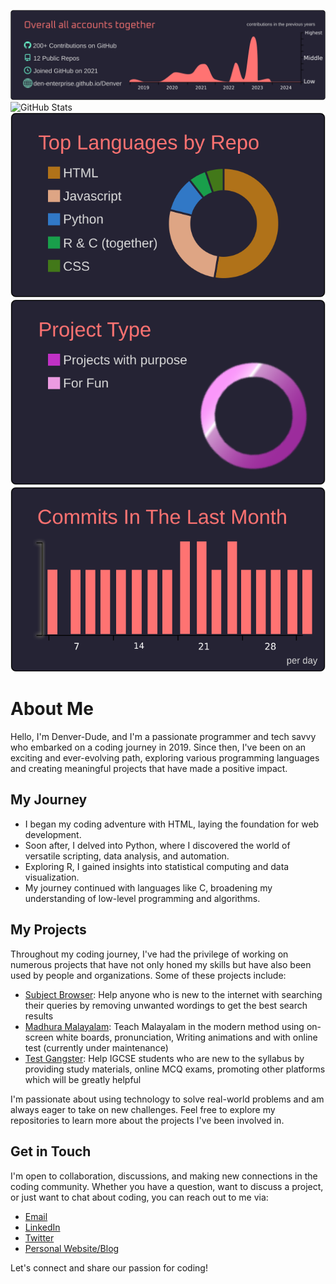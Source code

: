 

![Stat1](https://raw.githubusercontent.com/Denver-Dude/Denver-Dude/e4a681af712448bd53a6c74af302621388221dd1/0-profile-details.svg)
![GitHub Stats](https://github-readme-stats.vercel.app/api?username=Denver-Dude&theme=dracula)
![Stat1](https://raw.githubusercontent.com/Denver-Dude/Denver-Dude/e4a681af712448bd53a6c74af302621388221dd1/1-repos-per-language.svg)
![Stat1](https://raw.githubusercontent.com/Denver-Dude/Denver-Dude/e4a681af712448bd53a6c74af302621388221dd1/2-most-commit-language.svg)
![Stat1](https://raw.githubusercontent.com/Denver-Dude/Denver-Dude/e4a681af712448bd53a6c74af302621388221dd1/4-productive-time.svg)
<!--
**Denver-Dude/Denver-Dude** is a ✨ _special_ ✨ repository because its `README.md` (this file) appears on your GitHub profile.

Here are some ideas to get you started:

- 🔭 I’m currently working on ...
- 🌱 I’m currently learning ...
- 👯 I’m looking to collaborate on ...
- 🤔 I’m looking for help with ...
- 💬 Ask me about ...
- 📫 How to reach me: ...
- 😄 Pronouns: ...
- ⚡ Fun fact: ...
-->


# About Me

Hello, I'm Denver-Dude, and I'm a passionate programmer and tech savvy who embarked on a coding journey in 2019. Since then, I've been on an exciting and ever-evolving path, exploring various programming languages and creating meaningful projects that have made a positive impact.

## My Journey

- I began my coding adventure with HTML, laying the foundation for web development.
- Soon after, I delved into Python, where I discovered the world of versatile scripting, data analysis, and automation.
- Exploring R, I gained insights into statistical computing and data visualization.
- My journey continued with languages like C, broadening my understanding of low-level programming and algorithms.

## My Projects

Throughout my coding journey, I've had the privilege of working on numerous projects that have not only honed my skills but have also been used by people and organizations. Some of these projects include:

- [Subject Browser](https://denver-gvis.github.io/Subject-Browser/): Help anyone who is new to the internet with searching their queries by removing unwanted wordings to get the best search results
- [Madhura Malayalam](https://sites.google.com/view/madhura-malayalam): Teach Malayalam in the modern method using on-screen white boards, pronunciation, Writing animations and with online test (currently under maintenance)
- [Test Gangster](https://den-enterprise.github.io/test-gangster/): Help IGCSE students who are new to the syllabus by providing study materials, online MCQ exams, promoting other platforms which will be greatly helpful

I'm passionate about using technology to solve real-world problems and am always eager to take on new challenges. Feel free to explore my repositories to learn more about the projects I've been involved in.

## Get in Touch

I'm open to collaboration, discussions, and making new connections in the coding community. Whether you have a question, want to discuss a project, or just want to chat about coding, you can reach out to me via:

- [Email](mailto:denverjdemis@gmail.com)
- [LinkedIn](https://www.linkedin.com/in/denver-john-demis/)
- [Twitter](https://twitter.com/yourusername)
- [Personal Website/Blog](https://yourwebsite.com)

Let's connect and share our passion for coding!

